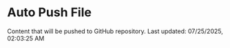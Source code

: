 # Auto Push File

Content that will be pushed to GitHub repository.
Last updated: 07/25/2025, 02:03:25 AM